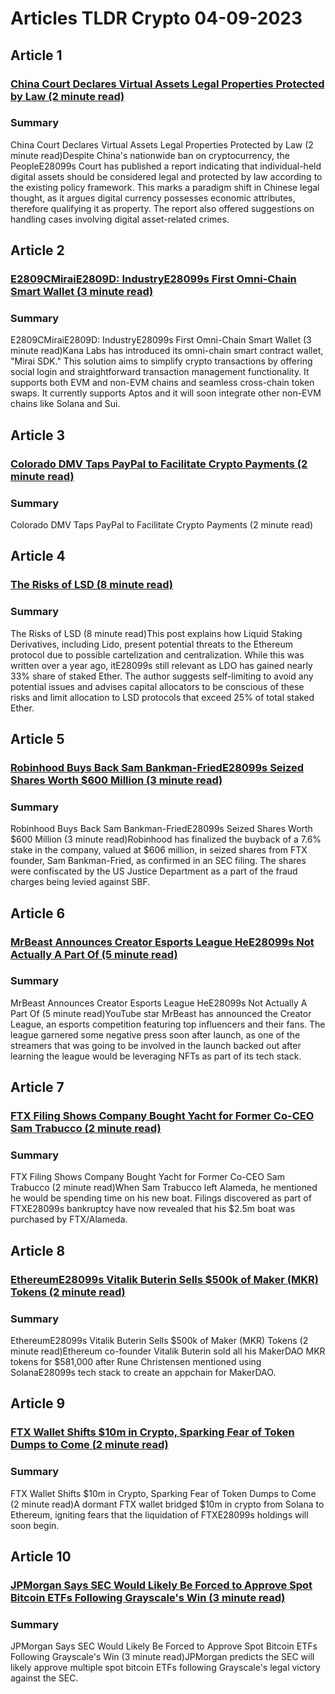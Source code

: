 # Articles TLDR Crypto 04-09-2023

## Article 1
### [China Court Declares Virtual Assets Legal Properties Protected by Law (2 minute read)](https://tldr.tech)
### Summary 
 China Court Declares Virtual Assets Legal Properties Protected by Law (2 minute read)Despite China's nationwide ban on cryptocurrency, the PeopleE28099s Court has published a report indicating that individual-held digital assets should be considered legal and protected by law according to the existing policy framework. This marks a paradigm shift in Chinese legal thought, as it argues digital currency possesses economic attributes, therefore qualifying it as property. The report also offered suggestions on handling cases involving digital asset-related crimes.

## Article 2
### [E2809CMiraiE2809D: IndustryE28099s First Omni-Chain Smart Wallet (3 minute read)](https://tldr.tech)
### Summary 
 E2809CMiraiE2809D: IndustryE28099s First Omni-Chain Smart Wallet (3 minute read)Kana Labs has introduced its omni-chain smart contract wallet, "Mirai SDK." This solution aims to simplify crypto transactions by offering social login and straightforward transaction management functionality. It supports both EVM and non-EVM chains and seamless cross-chain token swaps. It currently supports Aptos and it will soon integrate other non-EVM chains like Solana and Sui.

## Article 3
### [Colorado DMV Taps PayPal to Facilitate Crypto Payments (2 minute read)](https://tldr.tech)
### Summary 
 Colorado DMV Taps PayPal to Facilitate Crypto Payments (2 minute read)

## Article 4
### [The Risks of LSD (8 minute read)](https://tldr.tech)
### Summary 
 The Risks of LSD (8 minute read)This post explains how Liquid Staking Derivatives, including Lido, present potential threats to the Ethereum protocol due to possible cartelization and centralization. While this was written over a year ago, itE28099s still relevant as LDO has gained nearly 33% share of staked Ether. The author suggests self-limiting to avoid any potential issues and advises capital allocators to be conscious of these risks and limit allocation to LSD protocols that exceed 25% of total staked Ether.

## Article 5
### [Robinhood Buys Back Sam Bankman-FriedE28099s Seized Shares Worth $600 Million (3 minute read)](https://tldr.tech)
### Summary 
 Robinhood Buys Back Sam Bankman-FriedE28099s Seized Shares Worth $600 Million (3 minute read)Robinhood has finalized the buyback of a 7.6% stake in the company, valued at $606 million, in seized shares from FTX founder, Sam Bankman-Fried, as confirmed in an SEC filing. The shares were confiscated by the US Justice Department as a part of the fraud charges being levied against SBF.

## Article 6
### [MrBeast Announces Creator Esports League HeE28099s Not Actually A Part Of (5 minute read)](https://tldr.tech)
### Summary 
 MrBeast Announces Creator Esports League HeE28099s Not Actually A Part Of (5 minute read)YouTube star MrBeast has announced the Creator League, an esports competition featuring top influencers and their fans. The league garnered some negative press soon after launch, as one of the streamers that was going to be involved in the launch backed out after learning the league would be leveraging NFTs as part of its tech stack.

## Article 7
### [FTX Filing Shows Company Bought Yacht for Former Co-CEO Sam Trabucco (2 minute read)](https://tldr.tech)
### Summary 
 FTX Filing Shows Company Bought Yacht for Former Co-CEO Sam Trabucco (2 minute read)</span>When Sam Trabucco left Alameda, he mentioned he would be spending time on his new boat. Filings discovered as part of FTXE28099s bankruptcy have now revealed that his $2.5m boat was purchased by FTX/Alameda.

## Article 8
### [EthereumE28099s Vitalik Buterin Sells $500k of Maker (MKR) Tokens (2 minute read)](https://tldr.tech)
### Summary 
 EthereumE28099s Vitalik Buterin Sells $500k of Maker (MKR) Tokens (2 minute read)Ethereum co-founder Vitalik Buterin sold all his MakerDAO MKR tokens for $581,000 after Rune Christensen mentioned using SolanaE28099s tech stack to create an appchain for MakerDAO.

## Article 9
### [FTX Wallet Shifts $10m in Crypto, Sparking Fear of Token Dumps to Come (2 minute read)](https://tldr.tech)
### Summary 
 FTX Wallet Shifts $10m in Crypto, Sparking Fear of Token Dumps to Come (2 minute read)A dormant FTX wallet bridged $10m in crypto from Solana to Ethereum, igniting fears that the liquidation of FTXE28099s holdings will soon begin.

## Article 10
### [JPMorgan Says SEC Would Likely Be Forced to Approve Spot Bitcoin ETFs Following Grayscale's Win (3 minute read)](https://tldr.tech)
### Summary 
 JPMorgan Says SEC Would Likely Be Forced to Approve Spot Bitcoin ETFs Following Grayscale's Win (3 minute read)</a>JPMorgan predicts the SEC will likely approve multiple spot bitcoin ETFs following Grayscale's legal victory against the SEC.

